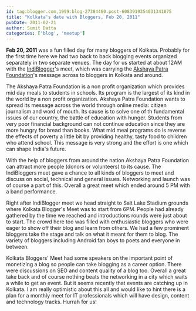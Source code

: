 ```yaml
---
id: tag:blogger.com,1999:blog-27384460.post-6083919354031341075
title: "Kolkata's date with Bloggers, Feb 20, 2011"
pubDate: 2011-02-21
author: Sumit Datta
categories: ['blog', 'meetup']
---
```


**Feb 20, 2011** was a fun filled day for many bloggers of Kolkata. Probably for the first time here we had two back to back blogging events organized separately in two separate venues. The day for us started at about 12AM with the [IndiBlogger](http://www.indiblogger.in/)'s meet, which was carrying the [Akshaya Patra Foundation](http://www.akshayapatra.org/)'s message across to bloggers in Kolkata and around.

The Akshaya Patra Foundation is a non profit organization which provides mid day meals to students in schools. Its program is the largest of its kind in the world by a non profit organization. Akshaya Patra Foundation wants to spread its message across the world through online media: citizen journalism and word of mouth. Its cause is to solve one of th fundamental issues of our country, the battle of education with hunger. Students from very poor financial background can not continue education since they are more hungry for bread than books. What mid meal programs do is reverse the effects of poverty a little bit by providing healthy, tasty food to children who attend school. This message is very strong and the effort is one which can shape India's future.

With the help of bloggers from around the nation Akshaya Patra Foundation can attract more people (donors or volunteers) to its cause. The IndiBloggers meet gave a chance to all kinds of bloggers to meet and discuss on social, technical and general issues. Networking and launch was of course a part of this. Overall a great meet which ended around 5 PM with a band performance.

Right after IndiBlogger meet we head straight to Salt Lake Stadium grounds where Kolkata Blogger's Meet was to start from 6PM. People had already gathered by the time we reached and introductions rounds were just about to start. The crowd here too was filled with enthusiastic bloggers who were eager to show off their blog and learn from others. We had a few prominent bloggers take the stage and talk on what it meant for them to blog. The variety of bloggers including Android fan boys to poets and everyone in between.

Kolkata Bloggers' Meet had some speakers on the important point of monetizing a blog so people can take blogging as a career option. There were discussions on SEO and content quality of a blog too. Overall a great take back and of course nothing beats the networking in a city which waits a while to get an event. But it seems recently that events are catching up in Kolkata. I am really optimistic about this all and would like to hint there is a plan for a monthly meet for IT professionals which will have design, content and technology tracks. Hurrah for us!